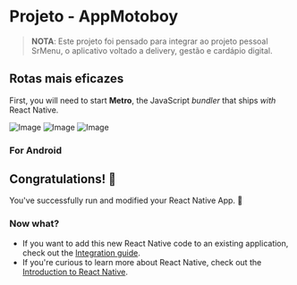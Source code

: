 
# Projeto - AppMotoboy

>**NOTA**: Este projeto foi pensado para integrar ao projeto pessoal SrMenu, o aplicativo voltado a delivery, gestão e cardápio digital. 

## Rotas mais eficazes

First, you will need to start **Metro**, the JavaScript _bundler_ that ships _with_ React Native.

![Image](https://github.com/user-attachments/assets/a0cc652d-76ec-4186-8c39-0c95d1116fdf)
![Image](https://github.com/user-attachments/assets/812daad8-c249-4100-8aaa-e34a0308db51)
![Image](https://github.com/user-attachments/assets/75b71ecc-39f6-4f44-816c-ee624d82016f)


### For Android






   

## Congratulations! :tada:

You've successfully run and modified your React Native App. :partying_face:

### Now what?

- If you want to add this new React Native code to an existing application, check out the [Integration guide](https://reactnative.dev/docs/integration-with-existing-apps).
- If you're curious to learn more about React Native, check out the [Introduction to React Native](https://reactnative.dev/docs/getting-started).
